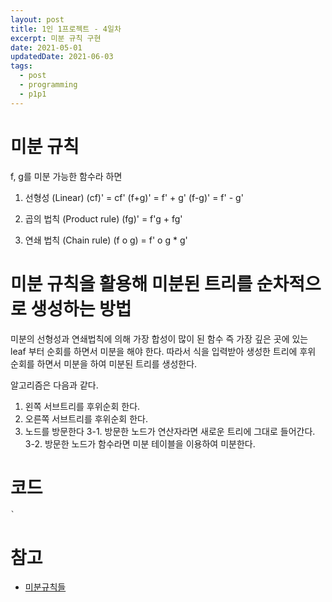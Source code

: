 ```yaml
---
layout: post
title: 1인 1프로젝트 - 4일차
excerpt: 미분 규칙 구현
date: 2021-05-01
updatedDate: 2021-06-03 
tags:
  - post
  - programming
  - p1p1
---
```


# 미분 규칙

f, g를 미분 가능한 함수라 하면

1. 선형성 (Linear)
    (cf)' = cf'
    (f+g)' = f' + g'
    (f-g)' = f' - g'

2. 곱의 법칙 (Product rule)
    (fg)' = f'g + fg'

3. 연쇄 법칙 (Chain rule)
    (f o g) = f' o g * g'

# 미분 규칙을 활용해 미분된 트리를 순차적으로 생성하는 방법

미분의 선형성과 연쇄법칙에 의해 가장 합성이 많이 된 함수 즉 가장 깊은 곳에 있는
leaf 부터 순회를 하면서 미분을 해야 한다. 따라서 식을 입력받아 생성한 트리에
후위 순회를 하면서 미분을 하여 미분된 트리를 생성한다.

알고리즘은 다음과 같다.

1. 왼쪽 서브트리를 후위순회 한다.
2. 오른쪽 서브트리를 후위순회 한다.
3. 노드를 방문한다
    3-1. 방문한 노드가 연산자라면 새로운 트리에 그대로 들어간다.
    3-2. 방문한 노드가 함수라면 미분 테이블을 이용하여 미분한다.

# 코드

```
`
```

# 참고

- [미분규칙들](http://www.sosmath.com/tables/derivative/derivative.html)